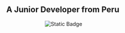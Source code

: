<div id="header" align="center">
  <img src="https://lh3.googleusercontent.com/fife/APg5EOYR3rZxX1z7kmoS0_NvJqHn93uPKwNfqjniAqS9kzdahOwdqump9VdYUTOLc0VL7uFH4-lnQoMhMv_1ZlvxbT0xdQtBVbNeUm95KE10dwqfZLlH0YMwdGMcKKoAxrgE8K2Iv7QrqEAAezN50HUdAzm1GfuN9A-Ng_a1IRWhAhFU_NEaIxvGmVxoenTKwWcRFlG4f3Sa62YyIz48JoMdRRVh9KJ94W8NJRqxm1BGVYYb6ZsA_q1FFF4i7WL8_Xk6LohtRBt90b-a9Vm0fMkId16zDuRQhjdUAD2oGPnVbmLd40mo4QNI3gpmCT0XK0jlaX7xH9CjTmlkiF3xAbx8_irmw5DOip0BsdtkF76XhiGls10Awsz9NQVqdkcSA2IH_tZaqWyumDdspII-ULh4kCA0_P68TdqXpxRaoXAQpiAZJztkEefk1faOiQOgrVKcuvK0FAalD6y6bHE6esuUeNr77j4pxbSUHMa8UPZVvgCvlpJxRZtQdMDVC-f4m71zK20tsgz5hZ5VIBFu6NKHQ9EkPxCNtrWVsG8Lv7dHJDuzmYUSBq7xSpVH4alIxdG8RlQVsMLff8atmnb5kCvVAmMqrqCS2OF8m_LcyhNUL6UfbJcN_tdAbs4TBAKwvrlNNeG0kKLrEzwES5R-bxlDzojaH-z_DZmRcpz2UmSc-E7pUNvKxQOreL9Wyiw3LQQjX2hxuQOeP6613nFzR4CMa6Nvv_53h6rwHR1D639COMXS1DvNiki9jIjVDtzVE6qTX3V551e9SfSSZym_Xu0uZOKoNlZzOCHwO-BDD9Nj2pu4i3e8meZEjgmzYfI_VIoc6OF52KPlL8Aya_1q3JzP60yaq5eDxJUcvu3gIX-HHo-pC7lNz1Q6oN8OUL7JyscMjgb1FJu-pY2g4tVkeDoTyDAzxIL88CPDowGjfwG1PSA7qzeVYZ6FuPqQ8V2qXQSd_RC1Pft2LiSy7RFkWChEK4uJyc1dqfeITcJlqT5v2B_3jQ-cSi7QQ17XY0ISGFumeXy_eYBfTvF6zOiqN3qRm_ES7IIRmzZgrr0Lyx-yz9kPPldMsdajnMUUTvyeMQrXCW9LUIT6FAVmrtTD-33Px537_6Gs1L0LGEhVMD9wjOEFpXUhnVFNCrvLcMrbbURNzdpGL0cyb-Fve0eZXa7HY_RRVJqG2bBAwnEKEKOZ_6yksdfJ4n3cENbQq6x7f6SkDqgczgk0XJyawiJKuMZT2WDGen-wdwnlMtQKnaoCzyDqsvoYNF0i9iZRwiXLie4Mx_8RVOHGB95chbYQ5KyliVhZ7Oo8m3WyxM70YtQu51saF0IFhA2_7ZqhKhjGNWn_CsSld2RpB9cM0OfYN9bV44CluMyhqV0I4NvAhQNY6oviV_FlGUKZ1Dpm1WJb05d-Kp_Q98QTxwgq09pdBIeNDhFX58x7mFuIn_4JJQxXIrmfoojsXT31IQpHVamVG9sDfmOm01vuBIW3Wu_Dfizkk_d9-zcrpQinzZmj-FQawqFogoQ3q8wBReyBCgB3boesJUsPsP-Do-YhK-c=w1920-h969" alt="">
<h2>A Junior Developer from Peru</h2>
</div> 
<div id="socialMedia" align="center">
  <img src="https://img.shields.io/badge/%40rafaeles24-%23C13584?style=for-the-badge&logo=Instagram&logoColor=white&link=https%3A%2F%2Fwww.instagram.com%2Frafaeles24%2F" alt="">
  <img src="https://img.shields.io/badge/%2B51%20937%20215%20511-%2325D366?style=for-the-badge&logo=whatsApp&logoColor=white" alt="">
  <img alt="Static Badge" src="https://img.shields.io/badge/rafael24__es%40hotmail.com-%23127CD6?style=for-the-badge&logoColor=white">
  <img src="https://img.shields.io/badge/plantotaa-%237289da?style=for-the-badge&logo=discord&logoColor=white" alt="">
</div>


